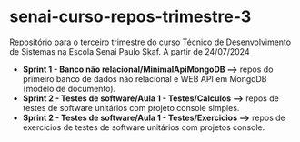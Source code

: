 # senai-curso-repos-trimestre-3
Repositório para o terceiro trimestre do curso Técnico de Desenvolvimento de Sistemas na Escola Senai Paulo Skaf. A partir de 24/07/2024

- **Sprint 1 - Banco não relacional/MinimalApiMongoDB -->** repos do primeiro banco de dados não relacional e WEB API em MongoDB (modelo de documento).
- **Sprint 2 - Testes de software/Aula 1 - Testes/Calculos -->** repos de testes de software unitários com projeto console simples.
- **Sprint 2 - Testes de software/Aula 1 - Testes/Exercicios -->** repos de exercícios de testes de software unitários com projetos console.
